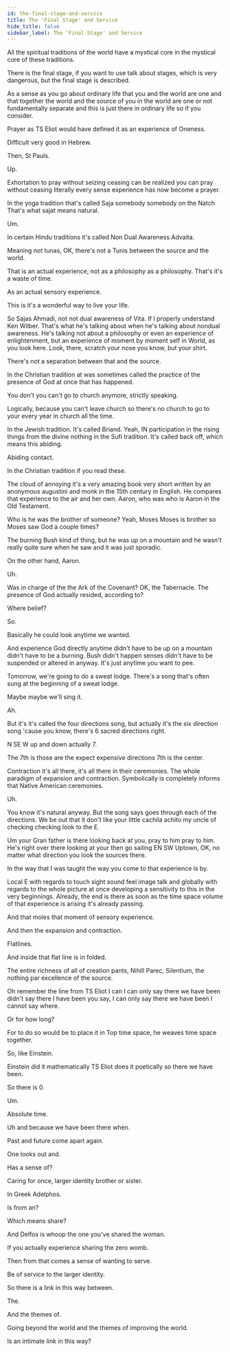 ```yaml
---
id: the-final-stage-and-service
title: The 'Final Stage' and Service
hide_title: false
sidebar_label: The 'Final Stage' and Service
---
```





All the spiritual traditions of the world have a mystical core in the mystical core of these traditions.

There is the final stage, if you want to use talk about stages, which is very dangerous, but the final stage is described.



As a sense as you go about ordinary life that you and the world are one and that together the world and the source of you in the world are one or not fundamentally separate and this is just there in ordinary life so if you consider.

Prayer as TS Eliot would have defined it as an experience of Oneness.

Difficult very good in Hebrew.

Then, St Pauls.

Up.

Exhortation to pray without seizing ceasing can be realized you can pray without ceasing literally every sense experience has now become a prayer.

In the yoga tradition that's called Saja somebody somebody on the Natch That's what sajat means natural.

Um.

In certain Hindu traditions it's called Non Dual Awareness Advaita.

Meaning not tunas, OK, there's not a Tunis between the source and the world.

That is an actual experience, not as a philosophy as a philosophy. That's it's a waste of time.

As an actual sensory experience.

This is it's a wonderful way to live your life.

So Sajas Ahmadi, not not dual awareness of Vita. If I properly understand Ken Wilber. That's what he's talking about when he's talking about nondual awareness. He's talking not about a philosophy or even an experience of enlightenment, but an experience of moment by moment self in World, as you look here. Look, there, scratch your nose you know, but your shirt.

There's not a separation between that and the source.

In the Christian tradition at was sometimes called the practice of the presence of God at once that has happened.

You don't you can't go to church anymore, strictly speaking.

Logically, because you can't leave church so there's no church to go to your every year in church all the time.

In the Jewish tradition. It's called Briand. Yeah, IN participation in the rising things from the divine nothing in the Sufi tradition. It's called back off, which means this abiding.

Abiding contact.

In the Christian tradition if you read these.

The cloud of annoying it's a very amazing book very short written by an anonymous augustini and monk in the 15th century in English. He compares that experience to the air and her own. Aaron, who was who is Aaron in the Old Testament.

Who is he was the brother of someone? Yeah, Moses Moses is brother so Moses saw God a couple times?

The burning Bush kind of thing, but he was up on a mountain and he wasn't really quite sure when he saw and it was just sporadic.

On the other hand, Aaron.

Uh.

Was in charge of the the Ark of the Covenant? OK, the Tabernacle. The presence of God actually resided, according to?

Where belief?

So.

Basically he could look anytime we wanted.

And experience God directly anytime didn't have to be up on a mountain didn't have to be a burning. Bush didn't happen senses didn't have to be suspended or altered in anyway. It's just anytime you want to pee.

Tomorrow, we're going to do a sweat lodge. There's a song that's often sung at the beginning of a sweat lodge.

Maybe maybe we'll sing it.

Ah.

But it's it's called the four directions song, but actually it's the six direction song 'cause you know, there's 6 sacred directions right.

N SE W up and down actually 7.

The 7th is those are the expect expensive directions 7th is the center.

Contraction it's all there, it's all there in their ceremonies. The whole paradigm of expansion and contraction. Symbolically is completely informs that Native American ceremonies.

Uh.

You know it's natural anyway. But the song says goes through each of the directions. We be out that it don't like your little cachila achito my uncle of checking checking look to the E.

Um your Gran father is there looking back at you, pray to him pray to him. He's right over there looking at your then go sailing EN SW Uptown, OK, no matter what direction you look the sources there.

In the way that I was taught the way you come to that experience is by.

Local E with regards to touch sight sound feel image talk and globally with regards to the whole picture at once developing a sensitivity to this in the very beginnings. Already, the end is there as soon as the time space volume of that experience is arising it's already passing.

And that moles that moment of sensory experience.

And then the expansion and contraction.

Flatlines.

And inside that flat line is in folded.

The entire richness of all of creation pants, Nihill Parec, Silentium, the nothing par excellence of the source.

Oh remember the line from TS Eliot I can I can only say there we have been didn't say there I have been you say, I can only say there we have been I cannot say where.

Or for how long?

For to do so would be to place it in Top time space, he weaves time space together.

So, like Einstein.

Einstein did it mathematically TS Eliot does it poetically so there we have been.

So there is 0.

Um.

Absolute time.

Uh and because we have been there when.

Past and future come apart again.



One looks out and.

Has a sense of?

Caring for once, larger identity brother or sister.

In Greek Adelphos.

Is from an?

Which means share?

And Delfos is whoop the one you've shared the woman.

If you actually experience sharing the zero womb.

Then from that comes a sense of wanting to serve.

Be of service to the larger identity.

So there is a link in this way between.

The.

And the themes of.

Going beyond the world and the themes of improving the world.

Is an intimate link in this way?







